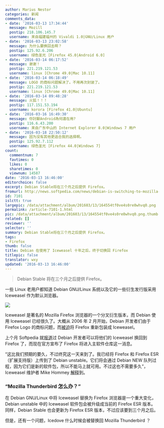 ```yaml
---
author: Marius Nestor
categories: 新闻
comments_data:
- date: '2016-03-13 17:34:44'
  message: Mozill
  postip: 218.106.145.7
  username: 来自福建福州的 Vivaldi 1.0|GNU/Linux 用户
- date: '2016-03-13 23:02:58'
  message: 为什么要换回去啊？
  postip: 125.92.6.206
  username: 绿色圣光 [Firefox 45.0|Android 6.0]
- date: '2016-03-14 06:17:52'
  message: 谢谢！
  postip: 221.219.121.53
  username: linux [Chrome 49.0|Mac 10.11]
- date: '2016-03-14 06:18:49'
  message: LOGO 的商标问题解决了。不用再次封装了。
  postip: 221.219.121.53
  username: linux [Chrome 49.0|Mac 10.11]
- date: '2016-03-14 09:48:28'
  message: 火狐！！！
  postip: 117.151.53.194
  username: korora [Firefox 41.0|Ubuntu]
- date: '2016-03-16 16:49:30'
  message: 你討厭Android為何還在用?
  postip: 116.6.43.200
  username: 来自广东中山的 Internet Explorer 8.0|Windows 7 用户
- date: '2016-03-18 22:50:12'
  message: 因为没有其他更适合我的选择啊。
  postip: 125.92.7.112
  username: 绿色圣光 [Firefox 44.0|Windows 7]
count:
  commentnum: 7
  favtimes: 0
  likes: 0
  sharetimes: 0
  viewnum: 14587
date: '2016-03-13 16:46:00'
editorchoice: false
excerpt: Debian Stable将在三个月之后提供 Firefox。
fromurl: http://news.softpedia.com/news/debian-is-switching-to-mozilla-firefox-after-a-decade-of-using-iceweasel-501647.shtml
id: 7101
islctt: true
largepic: /data/attachment/album/201603/13/164554tf0ve4s0re0whvq0.png
permalink: /article-7101-1.html
pic: /data/attachment/album/201603/13/164554tf0ve4s0re0whvq0.png.thumb.jpg
related: []
reviewer: ''
selector: ''
summary: Debian Stable将在三个月之后提供 Firefox。
tags:
- Firefox
thumb: false
title: Debian 在使用了 Iceweasel 十年之后，终于切换回 Firefox
titlepic: false
translator: wxy
updated: '2016-03-13 16:46:00'
---
```



> 
> Debian Stable 将在三个月之后提供 Firefox。
> 
> 
> 


一些 Linux 老用户都知道 Debian GNU/Linux 系统以及它的一些衍生发行版采用 Iceweasel 作为默认浏览器。


![](/data/attachment/album/201603/13/164554tf0ve4s0re0whvq0.png)


Iceweasel 是著名的 Mozilla Firefox 浏览器的一个分叉衍生版本，而 Debian 使用 Iceweasel 已经很久了。大概从 2006 年 2 月开始，Debian 开发者们由于 Firefox Logo 的商标问题，而[被迫](https://bugs.debian.org/cgi-bin/bugreport.cgi?bug=354622)将 Firefox 重新包装成 Iceweasel。


上个月 Softpedia 就[报道](http://news.softpedia.com/news/debian-finally-switches-iceweasel-name-back-to-firefox-500966.shtml)过 Debian 开发者可以将他们的 Iceweasel 换回到 Firefox 了，而现在官方宣布了 Firefox 将进入主软件仓库这一消息。


“这比我们预期的要久，不过终究这一天来到了。我已经将 Firefox 和 Firefox ESR （扩展支持版）上传到了 Debian unstable。它们将会通过 Debian NEW 队列过程，因为它们是新的软件包，所以不能马上就可用。不过这也不需要多久”，Iceweasel 维护者 Mike Hommey [解释](https://glandium.org/blog/?p=3622)到。


### “Mozilla Thunderbird 怎么办？”


在 Debian GNU/Linux 中将 Iceweasel 替换为 Firefox 浏览器是一个重大变化，Debian unstable 中的 Iceweasel 软件包会被升级成当前的 Firefox ESR 版本。同样，Debian Stable 也会更新为 Firefox ESR 版本，不过应该要到三个月之后。


但是，还有一个问题，Icedove 什么时候会被替换回 Mozilla Thunderbird ？